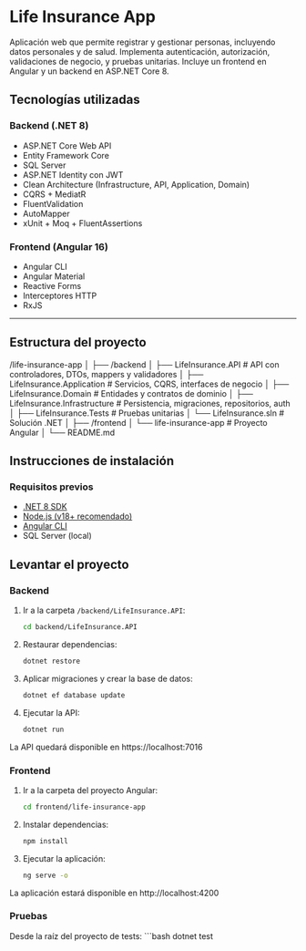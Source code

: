 # Life Insurance App

Aplicación web que permite registrar y gestionar personas, incluyendo datos personales y de salud. Implementa autenticación, autorización, validaciones de negocio, y pruebas unitarias. Incluye un frontend en Angular y un backend en ASP.NET Core 8.


## Tecnologías utilizadas

### Backend (.NET 8)
- ASP.NET Core Web API
- Entity Framework Core
- SQL Server
- ASP.NET Identity con JWT
- Clean Architecture (Infrastructure, API, Application, Domain)
- CQRS + MediatR
- FluentValidation
- AutoMapper
- xUnit + Moq + FluentAssertions

### Frontend (Angular 16)
- Angular CLI
- Angular Material
- Reactive Forms
- Interceptores HTTP
- RxJS

---

## Estructura del proyecto

/life-insurance-app
│
├── /backend
│ ├── LifeInsurance.API # API con controladores, DTOs, mappers y validadores
│ ├── LifeInsurance.Application # Servicios, CQRS, interfaces de negocio
│ ├── LifeInsurance.Domain # Entidades y contratos de dominio
│ ├── LifeInsurance.Infrastructure # Persistencia, migraciones, repositorios, auth
│ ├── LifeInsurance.Tests # Pruebas unitarias
│ └── LifeInsurance.sln # Solución .NET
│
├── /frontend
│ └── life-insurance-app # Proyecto Angular
│
└── README.md


## Instrucciones de instalación

### Requisitos previos

- [.NET 8 SDK](https://dotnet.microsoft.com/en-us/download)
- [Node.js (v18+ recomendado)](https://nodejs.org/)
- [Angular CLI](https://angular.io/cli)
- SQL Server (local)


## Levantar el proyecto

### Backend

1. Ir a la carpeta `/backend/LifeInsurance.API`:

   ```bash
   cd backend/LifeInsurance.API

2. Restaurar dependencias:

    ```bash
    dotnet restore

3. Aplicar migraciones y crear la base de datos:
    ```bash
    dotnet ef database update

4. Ejecutar la API:
    ```bash
    dotnet run

La API quedará disponible en https://localhost:7016


### Frontend

1. Ir a la carpeta del proyecto Angular:
    ```bash
    cd frontend/life-insurance-app

2. Instalar dependencias:
    ```bash
    npm install

3. Ejecutar la aplicación:
    ```bash
    ng serve -o

La aplicación estará disponible en http://localhost:4200

### Pruebas
Desde la raíz del proyecto de tests:
    ```bash
    dotnet test